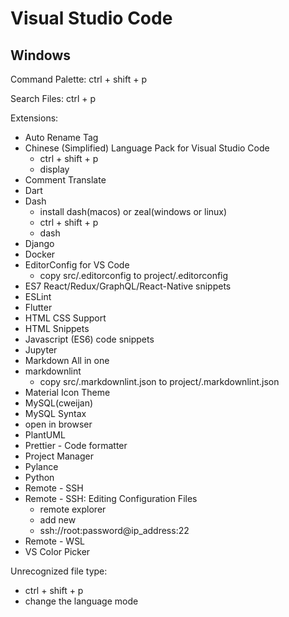 # Visual Studio Code

## Windows

Command Palette: ctrl + shift + p

Search Files: ctrl + p

Extensions:

*   Auto Rename Tag
*   Chinese (Simplified) Language Pack for Visual Studio Code
    *   ctrl + shift + p
    *   display
*   Comment Translate
*   Dart
*   Dash
    *   install dash(macos) or zeal(windows or linux)
    *   ctrl + shift + p
    *   dash
*   Django
*   Docker
*   EditorConfig for VS Code
    *   copy src/.editorconfig to project/.editorconfig
*   ES7 React/Redux/GraphQL/React-Native snippets
*   ESLint
*   Flutter
*   HTML CSS Support
*   HTML Snippets
*   Javascript (ES6) code snippets
*   Jupyter
*   Markdown All in one
*   markdownlint
    *   copy src/.markdownlint.json to project/.markdownlint.json
*   Material Icon Theme
*   MySQL(cweijan)
*   MySQL Syntax
*   open in browser
*   PlantUML
*   Prettier - Code formatter
*   Project Manager
*   Pylance
*   Python
*   Remote - SSH
*   Remote - SSH: Editing Configuration Files
    *   remote explorer
    *   add new
    *   ssh://root:password@ip_address:22
*   Remote - WSL
*   VS Color Picker

Unrecognized file type:

*   ctrl + shift + p
*   change the language mode
